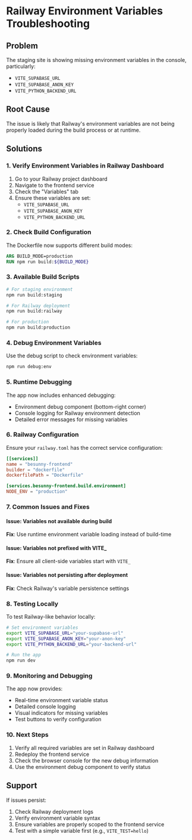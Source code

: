 # Railway Environment Variables Troubleshooting

## Problem
The staging site is showing missing environment variables in the console, particularly:
- `VITE_SUPABASE_URL`
- `VITE_SUPABASE_ANON_KEY`
- `VITE_PYTHON_BACKEND_URL`

## Root Cause
The issue is likely that Railway's environment variables are not being properly loaded during the build process or at runtime.

## Solutions

### 1. Verify Environment Variables in Railway Dashboard
1. Go to your Railway project dashboard
2. Navigate to the frontend service
3. Check the "Variables" tab
4. Ensure these variables are set:
   - `VITE_SUPABASE_URL`
   - `VITE_SUPABASE_ANON_KEY`
   - `VITE_PYTHON_BACKEND_URL`

### 2. Check Build Configuration
The Dockerfile now supports different build modes:
```dockerfile
ARG BUILD_MODE=production
RUN npm run build:${BUILD_MODE}
```

### 3. Available Build Scripts
```bash
# For staging environment
npm run build:staging

# For Railway deployment
npm run build:railway

# For production
npm run build:production
```

### 4. Debug Environment Variables
Use the debug script to check environment variables:
```bash
npm run debug:env
```

### 5. Runtime Debugging
The app now includes enhanced debugging:
- Environment debug component (bottom-right corner)
- Console logging for Railway environment detection
- Detailed error messages for missing variables

### 6. Railway Configuration
Ensure your `railway.toml` has the correct service configuration:
```toml
[[services]]
name = "besunny-frontend"
builder = "dockerfile"
dockerfilePath = "Dockerfile"

[services.besunny-frontend.build.environment]
NODE_ENV = "production"
```

### 7. Common Issues and Fixes

#### Issue: Variables not available during build
**Fix**: Use runtime environment variable loading instead of build-time

#### Issue: Variables not prefixed with VITE_
**Fix**: Ensure all client-side variables start with `VITE_`

#### Issue: Variables not persisting after deployment
**Fix**: Check Railway's variable persistence settings

### 8. Testing Locally
To test Railway-like behavior locally:
```bash
# Set environment variables
export VITE_SUPABASE_URL="your-supabase-url"
export VITE_SUPABASE_ANON_KEY="your-anon-key"
export VITE_PYTHON_BACKEND_URL="your-backend-url"

# Run the app
npm run dev
```

### 9. Monitoring and Debugging
The app now provides:
- Real-time environment variable status
- Detailed console logging
- Visual indicators for missing variables
- Test buttons to verify configuration

### 10. Next Steps
1. Verify all required variables are set in Railway dashboard
2. Redeploy the frontend service
3. Check the browser console for the new debug information
4. Use the environment debug component to verify status

## Support
If issues persist:
1. Check Railway deployment logs
2. Verify environment variable syntax
3. Ensure variables are properly scoped to the frontend service
4. Test with a simple variable first (e.g., `VITE_TEST=hello`)
